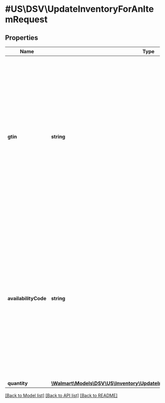 # #US\DSV\UpdateInventoryForAnItemRequest

## Properties

Name | Type | Description | Notes
------------ | ------------- | ------------- | -------------
**gtin** | **string** | Specifies the global trade item number (GTIN) item identifier.   The global trade item number is a 14-digit number, including the check digit, that is used worldwide and identifies the Each. If the user’s number is less than 14 digits, add zeros at the beginning. |
**availabilityCode** | **string** | Specifies how to manage the inventory update.   AC: The code used for standard inventory updates. Assign this code to an item with normal inventory.   AA: An item with infinite inventory. If users set AA as the availability code, they do not need to provide inventory for the item. |
**quantity** | [**\Walmart\Models\DSV\US\Inventory\UpdateInventoryForAnItemRequestQuantity**](UpdateInventoryForAnItemRequestQuantity.md) |  |


[[Back to Model list]](../) [[Back to API list]](../../Api/US/DSV) [[Back to README]](../../README.md)
